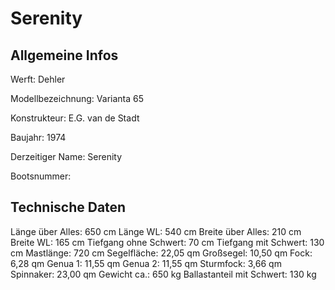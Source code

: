 # Serenity

## Allgemeine Infos

Werft: Dehler

Modellbezeichnung: Varianta 65

Konstrukteur: E.G. van de Stadt

Baujahr: 1974

Derzeitiger Name: Serenity

Bootsnummer:

## Technische Daten

Länge über Alles: 650 cm
Länge WL: 540 cm
Breite über Alles: 210 cm
Breite WL: 165 cm
Tiefgang ohne Schwert: 70 cm
Tiefgang mit Schwert: 130 cm
Mastlänge: 720 cm
Segelfläche: 22,05 qm
Großsegel: 10,50 qm
Fock: 6,28 qm
Genua 1: 11,55 qm
Genua 2: 11,55 qm
Sturmfock: 3,66 qm
Spinnaker: 23,00 qm
Gewicht ca.: 650 kg
Ballastanteil mit Schwert: 130 kg
